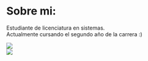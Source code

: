 # Sobre mi:
Estudiante de licenciatura en sistemas.<br>Actualmente cursando el segundo año de la carrera :)

![](https://github-readme-stats.vercel.app/api?username=solgrassi&theme=noctis_minimus&hide_border=false&include_all_commits=false&count_private=false)<br/>
![](https://github-readme-stats.vercel.app/api/top-langs/?username=solgrassi&theme=noctis_minimus&hide_border=false&include_all_commits=false&count_private=false&layout=compact)

<!-- Proudly created with GPRM ( https://gprm.itsvg.in ) -->
